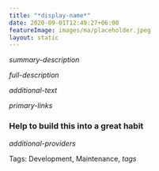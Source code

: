 ```yaml
---
title: "*display-name*"
date: 2020-09-01T12:49:27+06:00
featureImage: images/ma/placeholder.jpeg
layout: static
---
```


*summary-description*

*full-description*

*additional-text*

*primary-links*


### Help to build this into a great habit

*additional-providers*

Tags: Development, Maintenance, *tags*







